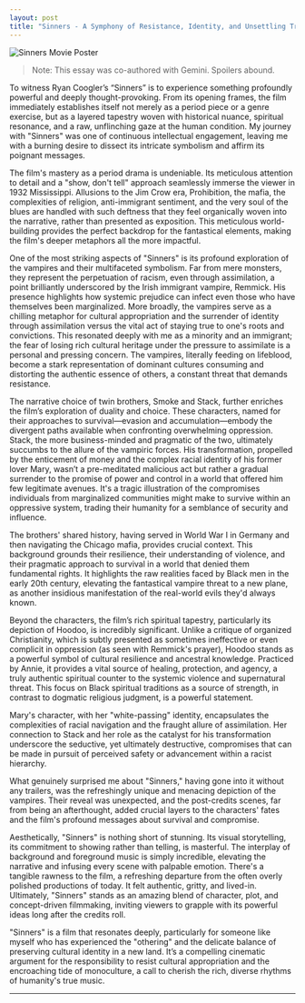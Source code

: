 ```yaml
---
layout: post
title: "Sinners - A Symphony of Resistance, Identity, and Unsettling Truths"
---
```


![Sinners Movie Poster](https://upload.wikimedia.org/wikipedia/en/5/5f/Sinners_%282025_film%29_poster.jpg)

>Note: This essay was co-authored with Gemini. Spoilers abound.

To witness Ryan Coogler’s “Sinners” is to experience something profoundly powerful and deeply thought-provoking. From its opening frames, the film immediately establishes itself not merely as a period piece or a genre exercise, but as a layered tapestry woven with historical nuance, spiritual resonance, and a raw, unflinching gaze at the human condition. My journey with "Sinners" was one of continuous intellectual engagement, leaving me with a burning desire to dissect its intricate symbolism and affirm its poignant messages.

The film's mastery as a period drama is undeniable. Its meticulous attention to detail and a "show, don't tell" approach seamlessly immerse the viewer in 1932 Mississippi. Allusions to the Jim Crow era, Prohibition, the mafia, the complexities of religion, anti-immigrant sentiment, and the very soul of the blues are handled with such deftness that they feel organically woven into the narrative, rather than presented as exposition. This meticulous world-building provides the perfect backdrop for the fantastical elements, making the film's deeper metaphors all the more impactful.

One of the most striking aspects of "Sinners" is its profound exploration of the vampires and their multifaceted symbolism. Far from mere monsters, they represent the perpetuation of racism, even through assimilation, a point brilliantly underscored by the Irish immigrant vampire, Remmick. His presence highlights how systemic prejudice can infect even those who have themselves been marginalized. More broadly, the vampires serve as a chilling metaphor for cultural appropriation and the surrender of identity through assimilation versus the vital act of staying true to one's roots and convictions. This resonated deeply with me as a minority and an immigrant; the fear of losing rich cultural heritage under the pressure to assimilate is a personal and pressing concern. The vampires, literally feeding on lifeblood, become a stark representation of dominant cultures consuming and distorting the authentic essence of others, a constant threat that demands resistance.

The narrative choice of twin brothers, Smoke and Stack, further enriches the film’s exploration of duality and choice. These characters, named for their approaches to survival—evasion and accumulation—embody the divergent paths available when confronting overwhelming oppression. Stack, the more business-minded and pragmatic of the two, ultimately succumbs to the allure of the vampiric forces. His transformation, propelled by the enticement of money and the complex racial identity of his former lover Mary, wasn’t a pre-meditated malicious act but rather a gradual surrender to the promise of power and control in a world that offered him few legitimate avenues. It's a tragic illustration of the compromises individuals from marginalized communities might make to survive within an oppressive system, trading their humanity for a semblance of security and influence.

The brothers' shared history, having served in World War I in Germany and then navigating the Chicago mafia, provides crucial context. This background grounds their resilience, their understanding of violence, and their pragmatic approach to survival in a world that denied them fundamental rights. It highlights the raw realities faced by Black men in the early 20th century, elevating the fantastical vampire threat to a new plane, as another insidious manifestation of the real-world evils they'd always known.

Beyond the characters, the film’s rich spiritual tapestry, particularly its depiction of Hoodoo, is incredibly significant. Unlike a critique of organized Christianity, which is subtly presented as sometimes ineffective or even complicit in oppression (as seen with Remmick's prayer), Hoodoo stands as a powerful symbol of cultural resilience and ancestral knowledge. Practiced by Annie, it provides a vital source of healing, protection, and agency, a truly authentic spiritual counter to the systemic violence and supernatural threat. This focus on Black spiritual traditions as a source of strength, in contrast to dogmatic religious judgment, is a powerful statement.

Mary's character, with her "white-passing" identity, encapsulates the complexities of racial navigation and the fraught allure of assimilation. Her connection to Stack and her role as the catalyst for his transformation underscore the seductive, yet ultimately destructive, compromises that can be made in pursuit of perceived safety or advancement within a racist hierarchy.

What genuinely surprised me about "Sinners," having gone into it without any trailers, was the refreshingly unique and menacing depiction of the vampires. Their reveal was unexpected, and the post-credits scenes, far from being an afterthought, added crucial layers to the characters' fates and the film's profound messages about survival and compromise.

Aesthetically, "Sinners" is nothing short of stunning. Its visual storytelling, its commitment to showing rather than telling, is masterful. The interplay of background and foreground music is simply incredible, elevating the narrative and infusing every scene with palpable emotion. There's a tangible rawness to the film, a refreshing departure from the often overly polished productions of today. It felt authentic, gritty, and lived-in. Ultimately, "Sinners" stands as an amazing blend of character, plot, and concept-driven filmmaking, inviting viewers to grapple with its powerful ideas long after the credits roll.

"Sinners" is a film that resonates deeply, particularly for someone like myself who has experienced the "othering" and the delicate balance of preserving cultural identity in a new land. It’s a compelling cinematic argument for the responsibility to resist cultural appropriation and the encroaching tide of monoculture, a call to cherish the rich, diverse rhythms of humanity's true music.

---

